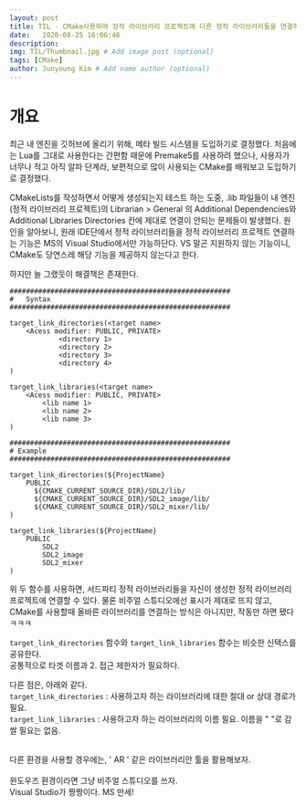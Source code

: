 ```yaml
---
layout: post
title: TIL - CMake사용하여 정적 라이브러리 프로젝트에 다른 정적 라이브러리들을 연결하기. 
date:   2020-08-25 16:06:46
description: 
img: TIL/Thumbnail.jpg # Add image post (optional)
tags: [CMake]
author: Junyoung Kim # Add name author (optional)
---
```


# 개요
최근 내 엔진을 깃허브에 올리기 위해, 메타 빌드 시스템을 도입하기로 결정했다. 처음에는 Lua를 그대로 사용한다는 간편함 때문에 Premake5를 사용하려 했으나, 사용자가 너무나 적고 아직 알파 단계라, 보편적으로 많이 사용되는 CMake를 배워보고 도입하기로 결정했다.

CMakeLists를 작성하면서 어떻게 생성되는지 테스트 하는 도중, .lib 파일들이 내 엔진(정적 라이브러리 프로젝트)의 Librarian > General 의 Additional Dependencies와 Additional Libraries Directories 칸에 제대로 연결이 안되는 문제들이 발생했다. 
원인을 알아보니, 원래 IDE단에서 정적 라이브러리들을 정적 라이브러리 프로젝트 연결하는 기능은 MS의 Visual Studio에서만 가능하단다. VS 말곤 지원하지 않는 기능이니, CMake도 당연스레 해당 기능을 제공하지 않는다고 한다. 

하지만 늘 그랬듯이 해결책은 존재한다.

```plaintext
######################################################
#   Syntax
######################################################

target_link_directories(<target name> 
    <Acess modifier: PUBLIC, PRIVATE>
			<directory 1>
			<directory 2>
			<directory 3>
			<directory 4>
)

target_link_libraries(<target name> 
    <Acess modifier: PUBLIC, PRIVATE>
        <lib name 1>
        <lib name 2>
        <lib name 3>
)

######################################################
# Example
######################################################

target_link_directories(${ProjectName} 
    PUBLIC
	  ${CMAKE_CURRENT_SOURCE_DIR}/SDL2/lib/
      ${CMAKE_CURRENT_SOURCE_DIR}/SDL2_image/lib/
      ${CMAKE_CURRENT_SOURCE_DIR}/SDL2_mixer/lib/
)

target_link_libraries(${ProjectName} 
    PUBLIC
		SDL2
        SDL2_image
        SDL2_mixer
)

```
위 두 함수를 사용하면, 서드파티 정적 라이브러리들을 자신이 생성한 정적 라이브러리 프로젝트에 연결할 수 있다. 물론 비주얼 스튜디오에선 표시가 제대로 뜨지 않고, CMake를 사용할때 올바른 라이브러리를 연결하는 방식은 아니지만, 작동만 하면 됐다 ㅋㅋㅋ

`target_link_directories` 함수와 `target_link_libraries` 함수는 비슷한 신택스를 공유한다.<br>
공통적으로 타겟 이름과 2. 접근 제한자가 필요하다.

다른 점은, 아래와 같다.<br>
 `target_link_directories` : 사용하고자 하는 라이브러리에 대한 절대 or 상대 경로가 필요.<br>
 `target_link_libraries`   : 사용하고자 하는 라이브러리의 이름 필요.
 </t> 이름을 " "로 감쌀 필요는 없음.

<br>
다른 환경을 사용할 경우에는, ' AR ' 같은 라이브러리안 툴을 활용해보자.<br><br>
윈도우즈 환경이라면 그냥 비주얼 스튜디오를 쓰자.<br>Visual Studio가 짱짱이다. MS 만세! 

